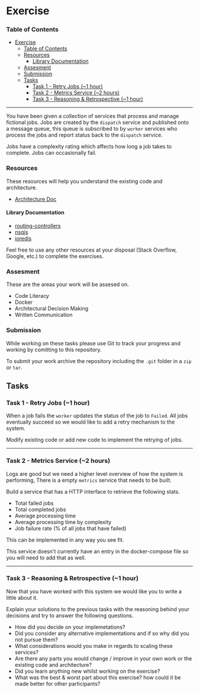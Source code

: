 # Exercise
### Table of Contents
- [Exercise](#exercise)
    - [Table of Contents](#table-of-contents)
    - [Resources](#resources)
      - [Library Documentation](#library-documentation)
    - [Assesment](#assesment)
    - [Submission](#submission)
  - [Tasks](#tasks)
    - [Task 1 - Retry Jobs (~1 hour)](#task-1---retry-jobs-1-hour)
    - [Task 2 - Metrics Service (~2 hours)](#task-2---metrics-service-2-hours)
    - [Task 3 - Reasoning & Retrospective (~1 hour)](#task-3---reasoning--retrospective-1-hour)

---
You have been given a collection of services that process and manage fictional jobs. Jobs are created by the `dispatch` service and published onto a message queue, this queue is subscribed to by `worker` services who process the jobs and report status back to the `dispatch` service.

Jobs have a complexity rating which affects how long a job takes to complete. Jobs can occasionally fail.

### Resources

These resources will help you understand the existing code and architecture.

- [Architecture Doc](ARCHITECTURE.md)

#### Library Documentation
- [routing-controllers](https://github.com/typestack/routing-controllers)
- [nsqjs](http://nsqjs.com/)
- [ioredis](https://github.com/luin/ioredis)

Feel free to use any other resources at your disposal (Stack Overflow, Google, etc.) to complete the exercises. 

### Assesment

These are the areas your work will be assesed on.

- Code Literacy
- Docker
- Architectural Decision Making
- Written Communication


### Submission

While working on these tasks please use Git to track your progress and working by comitting to this repository.

To submit your work archive the repository including the `.git` folder in a `zip` or `tar`.


## Tasks

### Task 1 - Retry Jobs (~1 hour)

When a job fails the `worker` updates the status of the job to `Failed`. All jobs eventually succeed so we would like to add a retry mechanism to the system.

Modify existing code or add new code to implement the retrying of jobs.

---
### Task 2 - Metrics Service (~2 hours)

Logs are good but we need a higher level overview of how the system is performing, There is a empty `metrics` service that needs to be built.

Build a service that has a HTTP interface to retrieve the following stats.

- Total failed jobs
- Total completed jobs
- Average processing time
- Average processing time by complexity
- Job failure rate (% of all jobs that have failed)

This can be implemented in any way you see fit.

This service doesn't currently have an entry in the docker-compose file so you will need to add that as well. 

---
### Task 3 - Reasoning & Retrospective (~1 hour)

Now that you have worked with this system we would like you to write a little about it. 

Explain your solutions to the previous tasks with the reasoning behind your decisions and try to answer the following questions.

- How did you decide on your implemetations?
- Did you consider any alternative implementations and if so why did you not pursue them?
- What considerations would you make in regards to scaling these services?
- Are there any parts you would change / improve in your own work or the existing code and architecture?
- Did you learn anything new whilst working on the exercise?
- What was the best & worst part about this exercise? how could it be made better for other participants?
